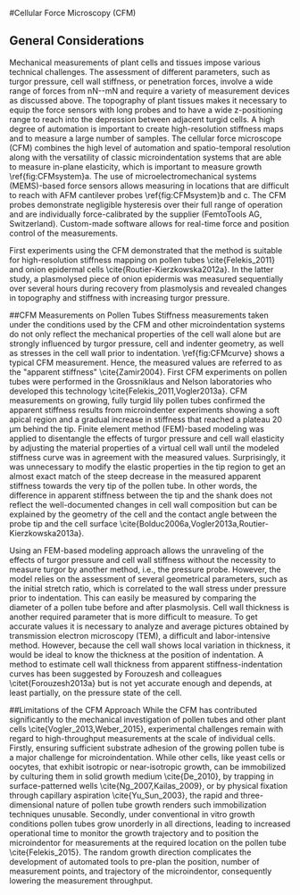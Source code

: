 #Cellular Force Microscopy (CFM)

## General Considerations ##

Mechanical measurements of plant cells and tissues impose various technical challenges. The assessment of different parameters, such as turgor pressure, cell wall stiffness, or penetration forces, involve a wide range of forces from nN--mN and require a variety of measurement devices as discussed above. The topography of plant tissues makes it necessary to equip the force sensors with long probes and to have a wide z-positioning range to reach into the depression between adjacent turgid cells. A high degree of automation is important to create high-resolution stiffness maps and to measure a large number of samples. The cellular force microscope (CFM) combines the high level of automation and spatio-temporal resolution along with the versatility of classic microindentation systems that are able to measure in-plane elasticity, which is important to measure growth \ref{fig:CFMsystem}a. The use of microelectromechanical systems (MEMS)-based force sensors allows measuring in locations that are difficult to reach with AFM cantilever probes \ref{fig:CFMsystem}b and c. The CFM probes demonstrate negligible hysteresis over their full range of operation and are individually force-calibrated by the supplier (FemtoTools AG, Switzerland).  Custom-made software allows for real-time force and position control of the measurements.

First experiments using the CFM demonstrated that the method is suitable for high-resolution stiffness mapping on pollen tubes \cite{Felekis_2011} and onion epidermal cells \cite{Routier-Kierzkowska2012a}. In the latter study, a plasmolysed piece of onion epidermis was measured sequentially over several hours during recovery from plasmolysis and revealed changes in topography and stiffness with increasing turgor pressure.


##CFM Measurements on Pollen Tubes
Stiffness measurements taken under the conditions used by the CFM and other microindentation systems do not only reflect the mechanical properties of the cell wall alone but are strongly influenced by turgor pressure, cell and indenter geometry, as well as stresses in the cell wall prior to indentation. \ref{fig:CFMcurve} shows a typical CFM measurement. Hence, the measured values are referred to as the "apparent stiffness" \cite{Zamir2004}. First CFM experiments on pollen tubes were performed in the Grossniklaus and Nelson laboratories who developed this technology \cite{Felekis_2011,Vogler2013a}. CFM measurements on growing, fully turgid lily pollen tubes confirmed the apparent stiffness results from microindenter experiments showing a soft apical region and a gradual increase in stiffness that reached a plateau 20 µm behind the tip. Finite element method (FEM)-based modeling was applied to disentangle the effects of turgor pressure and cell wall elasticity by adjusting the material properties of a virtual cell wall until the modeled stiffness curve was in agreement with the measured values. Surprisingly, it was unnecessary to modify the elastic properties in the tip region to get an almost exact match of the steep decrease in the measured apparent stiffness towards the very tip of the pollen tube. In other words, the difference in apparent stiffness between the tip and the shank does not reflect the well-documented changes in cell wall composition but can be explained by the geometry of the cell and the contact angle between the probe tip and the cell surface \cite{Bolduc2006a,Vogler2013a,Routier-Kierzkowska2013a}.

Using an FEM-based modeling approach allows the unraveling of the effects of turgor pressure and cell wall stiffness without the necessity to measure turgor by another method, i.e., the pressure probe. However, the model relies on the assessment of several geometrical parameters, such as the initial stretch ratio, which is correlated to the wall stress under pressure prior to indentation. This can easily be measured by comparing the diameter of a pollen tube before and after plasmolysis. Cell wall thickness is another required parameter that is more difficult to measure. To get accurate values it is necessary to analyze and average pictures obtained by transmission electron microscopy (TEM), a difficult and labor-intensive method. However, because the cell wall shows local variation in thickness, it would be ideal to know the thickness at the position of indentation. A method to estimate cell wall thickness from apparent stiffness-indentation curves has been suggested by Forouzesh and colleagues \citet{Forouzesh2013a} but is not yet accurate enough and depends, at least partially, on the pressure state of the cell.



##Limitations of the CFM Approach
While the CFM has contributed significantly to the mechanical investigation of pollen tubes and other plant cells \cite{Vogler_2013,Weber_2015}, experimental challenges remain with regard to high-throughput measurements at the scale of individual cells. Firstly, ensuring sufficient substrate adhesion of the growing pollen tube is a major challenge for microindentation. While other cells, like yeast cells or oocytes, that exhibit isotropic or near-isotropic growth, can be immobilized by culturing them in solid growth medium \cite{De_2010}, by trapping in surface-patterned wells \cite{Ng_2007,Kailas_2009}, or by physical fixation through capillary aspiration \cite{Yu_Sun_2003}, the rapid and three-dimensional nature of pollen tube growth renders such immobilization techniques unusable. Secondly, under conventional in vitro growth conditions pollen tubes grow unorderly in all directions, leading to increased operational time to monitor the growth trajectory and to position the microindentor for measurements at the required location on the pollen tube \cite{Felekis_2015}. The random growth direction complicates the development of automated tools to pre-plan the position, number of measurement points, and trajectory of the microindentor, consequently lowering the measurement throughput.